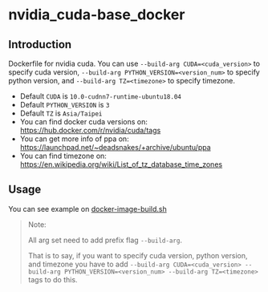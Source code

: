 # nvidia_cuda-base_docker

## Introduction
Dockerfile for nvidia cuda. You can use `--build-arg CUDA=<cuda_version>` to specify cuda version, `--build-arg PYTHON_VERSION=<version_num>` to specify python version, and `--build-arg TZ=<timezone>` to specify timezone.
- Default `CUDA` is `10.0-cudnn7-runtime-ubuntu18.04`
- Default `PYTHON_VERSION` is `3`
- Default `TZ` is `Asia/Taipei`
- You can find docker cuda versions on: https://hub.docker.com/r/nvidia/cuda/tags
- You can get more info of ppa on: https://launchpad.net/~deadsnakes/+archive/ubuntu/ppa
- You can find timezone on: https://en.wikipedia.org/wiki/List_of_tz_database_time_zones


## Usage
You can see example on [docker-image-build.sh](https://github.com/jimmy801/nvidia_cuda-base_docker/blob/master/docker-image-build.sh)

> Note:
>
>    All arg set need to add prefix flag `--build-arg`. 
>
>    That is to say, if you want to specify cuda version, python version, and timezone
>    you have to add `--build-arg CUDA=<cuda_version> --build-arg PYTHON_VERSION=<version_num> --build-arg TZ=<timezone>` tags
>    to do this.
>



